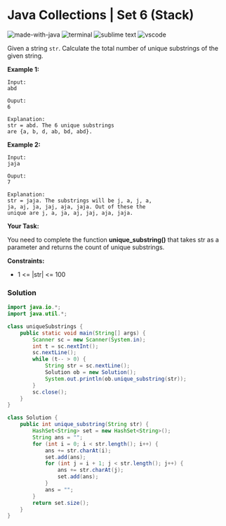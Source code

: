 # Java Collections | Set 6 (Stack)
![made-with-java](https://img.shields.io/badge/Made%20with-Java-007396.svg)
![terminal](https://img.shields.io/badge/Windows%20Terminal-4D4D4D?logo=windows%20terminal&logoColor=white)
![sublime text](https://img.shields.io/badge/sublime_text-%23575757.svg?logo=sublime-text&logoColor=important)
![vscode](https://img.shields.io/badge/Visual_Studio_Code-0078D4?logo=visual%20studio%20code&logoColor=white)

Given a string `str`. Calculate the total number of unique substrings of the given string.

__Example 1:__
```
Input:
abd

Ouput:
6

Explanation:
str = abd. The 6 unique substrings
are {a, b, d, ab, bd, abd}.
```

__Example 2:__
```
Input:
jaja

Ouput:
7

Explanation:
str = jaja. The substrings will be j, a, j, a,
ja, aj, ja, jaj, aja, jaja. Out of these the
unique are j, a, ja, aj, jaj, aja, jaja.
```

**Your Task:**

You need to complete the function **unique_substring()** that takes str as a parameter and returns the count of unique substrings.

__Constraints:__
- 1 <= |str| <= 100

### Solution
```java
import java.io.*;
import java.util.*;

class uniqueSubstrings {
    public static void main(String[] args) {
        Scanner sc = new Scanner(System.in);
        int t = sc.nextInt();
        sc.nextLine();
        while (t-- > 0) {
            String str = sc.nextLine();
            Solution ob = new Solution();
            System.out.println(ob.unique_substring(str));
        }
        sc.close();
    }
}

class Solution {
    public int unique_substring(String str) {
        HashSet<String> set = new HashSet<String>();
        String ans = "";
        for (int i = 0; i < str.length(); i++) {
            ans += str.charAt(i);
            set.add(ans);
            for (int j = i + 1; j < str.length(); j++) {
                ans += str.charAt(j);
                set.add(ans);
            }
            ans = "";
        }
        return set.size();
    }
}
```